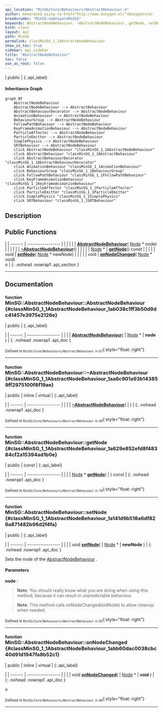 ```yaml
---
api_location: "MinSG/Core/Behaviours/AbstractBehaviour.h"
author: Generated using <a href="http://www.doxygen.nl/">Doxygen</a>
breadcrumbs: "MinSG:namespaceMinSG"
keywords: AbstractNodeBehaviour, ~AbstractNodeBehaviour, getNode, setNode, onNodeChanged
kind: class
layout: api
path: MinSG
permalink: classMinSG_1_1AbstractNodeBehaviour
show_in_toc: true
sidebar: api_sidebar
title: "AbstractNodeBehaviour"
toc: false
use_as_root: false
---
```


| public |
{:.api_label}

#### Inheritance Graph

```mermaid
graph BT
	AbstractNodeBehaviour
	AbstractNodeBehaviour --> AbstractBehaviour
	AbstractBehaviourDecorator --> AbstractNodeBehaviour
	AnimationBehaviour --> AbstractNodeBehaviour
	BehaviourGroup --> AbstractNodeBehaviour
	FollowPathBehaviour --> AbstractNodeBehaviour
	KeyFrameAnimationBehaviour --> AbstractNodeBehaviour
	ParticleAffector --> AbstractNodeBehaviour
	ParticleEmitter --> AbstractNodeBehaviour
	SimplePhysics --> AbstractNodeBehaviour
	SRTBehaviour --> AbstractNodeBehaviour
	click AbstractNodeBehaviour "classMinSG_1_1AbstractNodeBehaviour"
	click AbstractBehaviour "classMinSG_1_1AbstractBehaviour"
	click AbstractBehaviourDecorator "classMinSG_1_1AbstractBehaviourDecorator"
	click AnimationBehaviour "classMinSG_1_1AnimationBehaviour"
	click BehaviourGroup "classMinSG_1_1BehaviourGroup"
	click FollowPathBehaviour "classMinSG_1_1FollowPathBehaviour"
	click KeyFrameAnimationBehaviour "classMinSG_1_1KeyFrameAnimationBehaviour"
	click ParticleAffector "classMinSG_1_1ParticleAffector"
	click ParticleEmitter "classMinSG_1_1ParticleEmitter"
	click SimplePhysics "classMinSG_1_1SimplePhysics"
	click SRTBehaviour "classMinSG_1_1SRTBehaviour"
```

## Description





## Public Functions

|
| ------: | ----------------- |
|  | |
|  | **[AbstractNodeBehaviour](#classMinSG_1_1AbstractNodeBehaviour_1ab038c1ff3b50d9dc41457e3975e2126e)**( [Node](classMinSG_1_1Node) * node) |
|  | |
|  | **[~AbstractNodeBehaviour](#classMinSG_1_1AbstractNodeBehaviour_1aa6c901a93b143859ff2975100f8f19ae)**() |
|  | |
| [Node](classMinSG_1_1Node) * | **[getNode](#classMinSG_1_1AbstractNodeBehaviour_1a629e852efd8f48384cf2a15394ad1b0e)**() const |
|  | |
| void | **[setNode](#classMinSG_1_1AbstractNodeBehaviour_1a141d9b518a6df826a871482b96d2f4fa)**( [Node](classMinSG_1_1Node) * newNode) |
|  | |
| void | **[onNodeChanged](#classMinSG_1_1AbstractNodeBehaviour_1abb60dac0038cbc40d91d1947fa8b52c1)**( [Node](classMinSG_1_1Node) * void) <br/> o |
{: .nohead .nowrap1 .api_section }


-------------------------------------------------------------------

## Documentation

### <small>function</small><br/> MinSG::AbstractNodeBehaviour::AbstractNodeBehaviour {#classMinSG_1_1AbstractNodeBehaviour_1ab038c1ff3b50d9dc41457e3975e2126e}

| public |
{:.api_label}

|
| ------: | ----------------- |
|  |
|  **[AbstractNodeBehaviour](#classMinSG_1_1AbstractNodeBehaviour_1ab038c1ff3b50d9dc41457e3975e2126e)**( |  [Node](classMinSG_1_1Node) * | **node** ) |
{: .nohead .nowrap1 .api_doc }





<sub>Defined in `MinSG/Core/Behaviours/AbstractBehaviour.h:67`</sub>{:style="float: right"}

-------------------------------------------------------------------

### <small>function</small><br/> MinSG::AbstractNodeBehaviour::~AbstractNodeBehaviour {#classMinSG_1_1AbstractNodeBehaviour_1aa6c901a93b143859ff2975100f8f19ae}

| public | inline | virtual |
{:.api_label}

|
| ------: | ----------------- |
|  |
|  **[~AbstractNodeBehaviour](#classMinSG_1_1AbstractNodeBehaviour_1aa6c901a93b143859ff2975100f8f19ae)**( |  ) |
{: .nohead .nowrap1 .api_doc }





<sub>Defined in `MinSG/Core/Behaviours/AbstractBehaviour.h:68`</sub>{:style="float: right"}

-------------------------------------------------------------------

### <small>function</small><br/> MinSG::AbstractNodeBehaviour::getNode {#classMinSG_1_1AbstractNodeBehaviour_1a629e852efd8f48384cf2a15394ad1b0e}

| public | const |
{:.api_label}

|
| ------: | ----------------- |
|  |
| [Node](classMinSG_1_1Node) * **[getNode](#classMinSG_1_1AbstractNodeBehaviour_1a629e852efd8f48384cf2a15394ad1b0e)**( |  ) const |
{: .nohead .nowrap1 .api_doc }





<sub>Defined in `MinSG/Core/Behaviours/AbstractBehaviour.h:70`</sub>{:style="float: right"}

-------------------------------------------------------------------

### <small>function</small><br/> MinSG::AbstractNodeBehaviour::setNode {#classMinSG_1_1AbstractNodeBehaviour_1a141d9b518a6df826a871482b96d2f4fa}

| public |
{:.api_label}

|
| ------: | ----------------- |
|  |
| void **[setNode](#classMinSG_1_1AbstractNodeBehaviour_1a141d9b518a6df826a871482b96d2f4fa)**( |  [Node](classMinSG_1_1Node) * | **newNode** ) |
{: .nohead .nowrap1 .api_doc }



Sets the node of the [AbstractNodeBehaviour](classMinSG_1_1AbstractNodeBehaviour) .
#### Parameters
**node**
:  




> **Note**: You should really know what you are doing when using this method, because it can result in unpredictable behaviour.



> **Note**: This method calls onNodeChanged(oldNode) to allow cleanup when needed.






<sub>Defined in `MinSG/Core/Behaviours/AbstractBehaviour.h:81`</sub>{:style="float: right"}

-------------------------------------------------------------------

### <small>function</small><br/> MinSG::AbstractNodeBehaviour::onNodeChanged {#classMinSG_1_1AbstractNodeBehaviour_1abb60dac0038cbc40d91d1947fa8b52c1}

| public | inline | virtual |
{:.api_label}

|
| ------: | ----------------- |
|  |
| void **[onNodeChanged](#classMinSG_1_1AbstractNodeBehaviour_1abb60dac0038cbc40d91d1947fa8b52c1)**( |  [Node](classMinSG_1_1Node) * | **void** ) |
{: .nohead .nowrap1 .api_doc }

o





<sub>Defined in `MinSG/Core/Behaviours/AbstractBehaviour.h:84`</sub>{:style="float: right"}

-------------------------------------------------------------------

